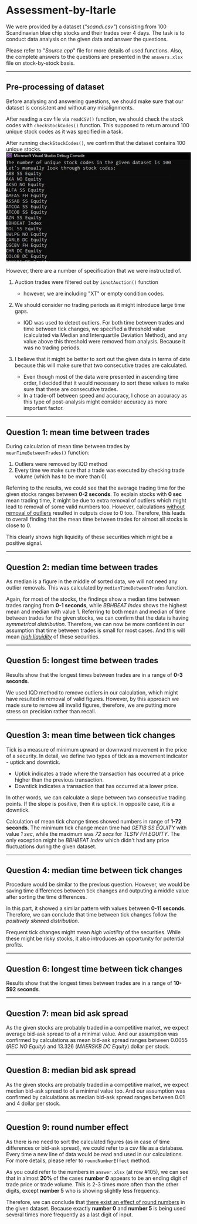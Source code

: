 # Assessment-by-Itarle

We were provided by a dataset (*"scandi.csv"*) consisting from 100 Scandinavian blue chip stocks and their trades over 4 days. The task is to conduct data analysis on the given data and answer the questions.

Please refer to "*Source.cpp*" file for more details of used functions. Also, the complete answers to the questions are presented in the ```answers.xlsx``` file on stock-by-stock basis.

---
## Pre-processing of dataset
Before analysing and answering questions, we should make sure that our dataset is consistent and without any misalignments.

After reading a csv file via ```readCSV()``` function, we should check the stock codes with ```checkStockCodes()``` function. This supposed to return around 100 unique stock codes as it was specified in a task.

After running ```checkStockCodes()```, we confirm that the dataset contains 100 unique stocks.
![image](./img/checkStocks.JPG)


However, there are a number of specification that we were instructed of.
1) Auction trades were filtered out by ```isnotAuction()``` function
    - however, we are including "XT" or empty condition codes.  
2) We should consider no trading periods as it might introduce large time gaps.
    - IQD was used to detect outliers. For both time between trades and time between tick changes, we specified a threshold value (calculated via Median and Interquartile Deviation Method), and any value above this threshold were removed from analysis. Because it was no trading periods.

3) I believe that it might be better to sort out the given data in terms of date because this will make sure that two consecutive trades are calculated.
    - Even though most of the data were presented in ascending time order, I decided that it would necessary to sort these values to make sure that these are consecutive trades.
    - In a trade-off between speed and accuracy, I chose an accuracy as this type of post-analysis might consider accuracy as more important factor.


---

## Question 1: mean time between trades

During calculation of mean time between trades by ```meanTimeBetweenTrades()``` function:
1) Outliers were removed by IQD method
2) Every time we make sure that a trade was executed by checking trade volume (which has to be more than 0)

Referring to the results, we could see that the average trading time for the given stocks ranges between **0-2 seconds**. To explain stocks with **0 sec** mean trading time, it might be due to extra removal of outliers which might lead to removal of some valid numbers too. However, calculations <ins>without removal of outliers</ins> resulted in outputs close to 0 too. Therefore, this leads to overall finding that the mean time between trades for almost all stocks is close to 0.

This clearly shows high liquidity of these securities which might be a positive signal.


---
## Question 2: median time between trades
As median is a figure in the middle of sorted data, we will not need any outlier removals. This was calculated by ```medianTimeBetweenTrades``` function.

Again, for most of the stocks, the findings show a median time between trades ranging from **0-1 seconds**, while *BBHBEAT Index* shows the highest mean and median with value 1. Referring to both mean and median of time between trades for the given stocks, we can confirm that the data is having *symmetrical distribution*. Therefore, we can now be more confident in our assumption that time between trades is small for most cases. And this will mean <ins>*high liquidity*</ins> of these securities.

---
## Question 5: longest time between trades
Results show that the longest times between trades are in a range of **0-3 seconds**.

We used IQD method to remove outliers in our calculation, which might have resulted in removal of valid figures. However, by this approach we made sure to remove all invalid figures, therefore, we are putting more stress on precision rather than recall.


---
## Question 3: mean time between tick changes
Tick is a measure of minimum upward or downward movement in the price of a security. In detail, we define two types of tick as a movement indicator - uptick and downtick.
- Uptick indicates a trade where the transaction has occurred at a price higher than the previous transaction.
- Downtick indicates a transaction that has occurred at a lower price.

In other words, we can calculate a slope between two consecutive trading points. If the slope is positive, then it is uptick. In opposite case, it is a downtick. 

Calculation of mean tick change times showed numbers in range of **1-72 seconds**. The minimum tick change mean time had *GETIB SS EQUITY* with value *1 sec*, while the maximum was *72 secs* for *TLS1V FH EQUITY*. The only exception might be *BBHBEAT Index* which didn't had any price fluctuations during the given dataset. 

---

## Question 4: median time between tick changes
Procedure would be similar to the previous question. However, we would be saving time differences between tick changes and outputing a middle value after sorting the time differences.

In this part, it showed a similar pattern with values between **0-11 seconds**. Therefore, we can conclude that time between tick changes follow the *positively skewed distribution*.

Frequent tick changes might mean *high volatility* of the securities. While these might be risky stocks, it also introduces an opportunity for potential profits.

---

## Question 6: longest time between tick changes
Results show that the longest times between trades are in a range of **10-592 seconds**.

---

## Question 7: mean bid ask spread
As the given stocks are probably traded in a competitive market, we expect average bid-ask spread to of a minimal value. And our assumption was confirmed by calculations as mean bid-ask spread ranges between 0.0055 (*REC NO Equity*) and 13.326 (*MAERSKB DC Equity*) dollar per stock. 

---

## Question 8: median bid ask spread
As the given stocks are probably traded in a competitive market, we expect median bid-ask spread to of a minimal value too. And our assumption was confirmed by calculations as median bid-ask spread ranges between 0.01 and 4 dollar per stock. 

---

## Question 9: round number effect
As there is no need to sort the calculated figures (as in case of time differences or bid-ask spread), we could refer to a csv file as a database. Every time a new line of data would be read and used in our calculations. For more details, please refer to ```roundNumberEffect``` method.

As you could refer to the numbers in ```answer.xlsx``` (at row #105), we can see that in almost **20%** of the cases **number 0** appears to be an ending digit of trade price or trade volume. This is 2-3 times more often than the other digits, except **number 5** who is showing slightly less frequency. 

Therefore, we can conclude that <ins>there exist an effect of round numbers</ins> in the given dataset. Because exactly **number 0** and **number 5** is being used several times more frequently as a last digit of input.